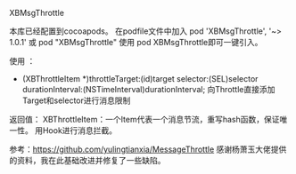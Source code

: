XBMsgThrottle

本库已经配置到cocoapods。 在podfile文件中加入 pod 'XBMsgThrottle', '~> 1.0.1' 或 pod "XBMsgThrottle" 使用 pod XBMsgThrottle即可一键引入。

使用 ：
+ (XBThrottleItem *)throttleTarget:(id)target selector:(SEL)selector durationInterval:(NSTimeInterval)durationInterval;
向Throttle直接添加Target和selector进行消息限制

返回值：
XBThrottleItem：一个Item代表一个消息节流，重写hash函数，保证唯一性。
用Hook进行消息拦截。


参考：https://github.com/yulingtianxia/MessageThrottle
感谢杨萧玉大佬提供的资料，我在此基础改进并修复了一些缺陷。
